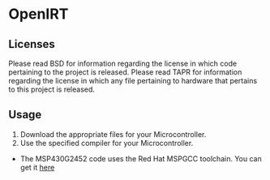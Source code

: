 OpenIRT
=======

Licenses
--------
Please read BSD for information regarding the license in which code pertaining to the project is released.
Please read TAPR for information regarding the license in which any file pertaining to hardware that pertains to this project is released.

Usage
-----
1. Download the appropriate files for your Microcontroller.
2. Use the specified compiler for your Microcontroller.
  * The MSP430G2452 code uses the Red Hat MSPGCC toolchain. You can get it [here](http://www.ti.com/tool/msp430-gcc-opensource "GCC - Open Source Compiler for MSP430 Microcontrollers")

